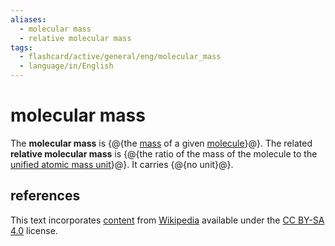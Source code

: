 ```yaml
---
aliases:
  - molecular mass
  - relative molecular mass
tags:
  - flashcard/active/general/eng/molecular_mass
  - language/in/English
---
```


# molecular mass

The __molecular mass__ is {@{the [mass](mass.md) of a given [molecule](molecule.md)}@}. The related __relative molecular mass__ is {@{the ratio of the mass of the molecule to the [unified atomic mass unit](dalton%20(unit).md)}@}. It carries {@{no unit}@}. <!--SR:!2034-03-05,3098,350!2028-07-16,1434,310!2027-11-04,1208,334-->

## references

This text incorporates [content](https://en.wikipedia.org/wiki/molecular_mass) from [Wikipedia](Wikipedia.md) available under the [CC BY-SA 4.0](https://creativecommons.org/licenses/by-sa/4.0/) license.
